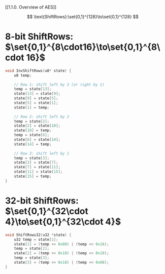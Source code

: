 
[[1.1.0. Overview of AES]]

$$
\text{ShiftRows}:\set{0,1}^{128}\to\set{0,1}^{128}
$$

# 8-bit ShiftRows: $\set{0,1}^{8\cdot16}\to\set{0,1}^{8\cdot 16}$

```c
void InvShiftRows(u8* state) {
	u8 temp;
	
	// Row 1: shift left by 3 (or right by 1)
	temp = state[13];
	state[13] = state[9];
	state[9] = state[5];
	state[5] = state[1];
	state[1] = temp;
	
	// Row 2: shift left by 2
	temp = state[2];
	state[2] = state[10];
	state[10] = temp;
	temp = state[6];
	state[6] = state[14];
	state[14] = temp;
	
	// Row 3: shift left by 1
	temp = state[3];
	state[3] = state[7];
	state[7] = state[11];
	state[11] = state[15];
	state[15] = temp;
}
```

# 32-bit ShiftRows: $\set{0,1}^{32\cdot 4}\to\set{0,1}^{32\cdot 4}$

```c
void ShiftRows32(u32 *state) {
	u32 temp = state[1];
	state[1] = (temp >> 0x08) | (temp << 0x18);
	temp = state[2];
	state[2] = (temp >> 0x10) | (temp << 0x10);
	temp = state[3];
	state[3] = (temp >> 0x18) | (temp << 0x08);
}
```




